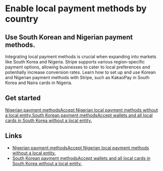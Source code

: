 # Enable local payment methods by country

## Use South Korean and Nigerian payment methods.

Integrating local payment methods is crucial when expanding into markets like
South Korea and Nigeria. Stripe supports various region-specific payment
options, allowing businesses to cater to local preferences and potentially
increase conversion rates. Learn how to set up and use Korean and Nigerian
payment methods with Stripe, such as KakaoPay in South Korea and Naira cards in
Nigeria.

## Get started

[Nigerian payment methodsAccept Nigerian local payment methods without a local
entity.](https://docs.stripe.com/payments/countries/nigeria)[South Korean
payment methodsAccept wallets and all local cards in South Korea without a local
entity.](https://docs.stripe.com/payments/countries/korea)

## Links

- [Nigerian payment methodsAccept Nigerian local payment methods without a local
entity.](https://docs.stripe.com/payments/countries/nigeria)
- [South Korean payment methodsAccept wallets and all local cards in South Korea
without a local entity.](https://docs.stripe.com/payments/countries/korea)